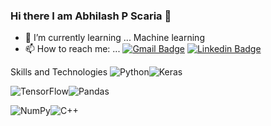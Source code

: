 ### Hi there I am Abhilash P Scaria 👋

- 🌱 I’m currently learning ... Machine learning
- 📫 How to reach me: ... [![Gmail Badge](https://img.shields.io/badge/-abhilashscaria@gmail.com-red?style=flat-pill&logo=Gmail&logoColor=white&link=mailto:abhilashscaria@gmail.com)](mailto:abhilashscaria@gmail.com)
[![Linkedin Badge](https://img.shields.io/badge/-Abhilash-blue?style=flat-pill&logo=Linkedin&logoColor=white&link=https://www.linkedin.com/in/abhilash-scaria-04359531/)](https://www.linkedin.com/in/abhilash-scaria-04359531/)
 
 
 Skills and Technologies
 <img alt="Python" src="https://img.shields.io/badge/-Python-3776AB?style=flat-pill&logo=Python&logoColor=white" /><img alt="Keras" src="https://img.shields.io/badge/Keras-%23D00000.svg?style=for-the-badge&logo=Keras&logoColor=white"/>

<img alt="TensorFlow" src="https://img.shields.io/badge/TensorFlow-%23FF6F00.svg?style=for-the-badge&logo=TensorFlow&logoColor=white" /><img alt="Pandas" src="https://img.shields.io/badge/pandas-%23150458.svg?style=for-the-badge&logo=pandas&logoColor=white" />

<img alt="NumPy" src="https://img.shields.io/badge/numpy-%23013243.svg?style=for-the-badge&logo=numpy&logoColor=white" /><img alt="C++" src="https://img.shields.io/badge/++-darkblue?style=flat-pill&logo=C&logoColor=white" />
